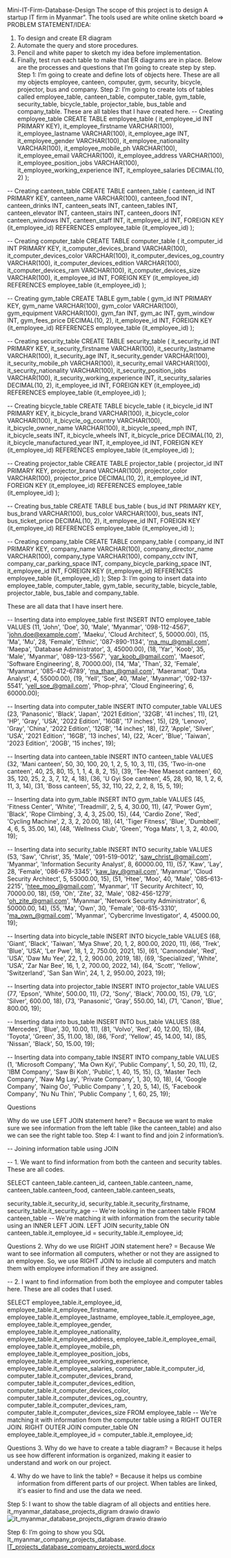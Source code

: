 Mini-IT-Firm-Database-Design
The scope of this project is to design A startup IT firm in Myanmar”. The tools used are white online sketch board => PROBLEM STATEMENT/IDEA:

1. To design and create ER diagram
2. Automate the query and store procedures.
3. Pencil and white paper to sketch my idea before implementation.
4. Finally, test run each table to make that ER diagrams are in place.
Below are the processes and questions that I’m going to create step by step. 
Step 1: I’m going to create and define lots of objects here. These are all my objects employee, canteen, computer, gym, security, bicycle, projector, bus and company. 
Step 2: I’m going to create lots of tables called employee_table, canteen_table, computer_table, gym_table, security_table, bicycle_table, projector_table, bus_table and company_table. 
These are all tables that I have created here. 
-- Creating employee_table 
CREATE TABLE employee_table ( it_employee_id INT PRIMARY KEY), 
it_employee_firstname VARCHAR(100), 
it_employee_lastname VARCHAR(100), 
it_employee_age INT, 
it_employee_gender VARCHAR(100), 
it_employee_nationality VARCHAR(100), 
it_employee_mobile_ph VARCHAR(100), 
it_employee_email VARCHAR(100), 
it_employee_address VARCHAR(100), 
it_employee_position_jobs VARCHAR(100), 
it_employee_working_experience INT, 
it_employee_salaries DECIMAL(10, 2) );

-- Creating canteen_table 
CREATE TABLE canteen_table (
	canteen_id INT PRIMARY KEY,
	canteen_name VARCHAR(100),
	canteen_food INT,
	canteen_drinks INT,
	canteen_seats INT,
	canteen_tables INT,
	canteen_elevator INT,
	canteen_stairs INT,
	canteen_doors INT,
	canteen_windows INT,
	canteen_staff INT,
	it_employee_id INT,
	FOREIGN KEY (it_employee_id) REFERENCES employee_table (it_employee_id)
);

-- Creating computer_table
CREATE TABLE computer_table (
	it_computer_id INT PRIMARY KEY,
	it_computer_devices_brand VARCHAR(100),
	it_computer_devices_color VARCHAR(100),
	it_computer_devices_og_country VARCHAR(100),
	it_computer_devices_edition VARCHAR(100),
	it_computer_devices_ram VARCHAR(100),
	it_computer_devices_size VARCHAR(100),
	it_employee_id INT,
	FOREIGN KEY (it_employee_id) REFERENCES employee_table (it_employee_id)
);



-- Creating gym_table 
CREATE TABLE gym_table (
	gym_id INT PRIMARY KEY,
	gym_name VARCHAR(100),
	gym_color VARCHAR(100),
	gym_equipment VARCHAR(100),
	gym_fan INT,
	gym_ac INT,
	gym_window INT,
	gym_fees_price DECIMAL(10, 2),
	it_employee_id INT,
	FOREIGN KEY (it_employee_id) REFERENCES employee_table (it_employee_id)
);

-- Creating security_table 
CREATE TABLE security_table (
	it_security_id INT PRIMARY KEY,
	it_security_firstname VARCHAR(100),
	it_security_lastname VARCHAR(100),
	it_security_age INT,
	it_security_gender VARCHAR(100),
	it_security_mobile_ph VARCHAR(100),
	it_security_email VARCHAR(100),
	it_security_nationality VARCHAR(100),
	it_security_position_jobs VARCHAR(100),
	it_security_working_experience INT,
	it_security_salaries DECIMAL(10, 2),
	it_employee_id INT,
	FOREIGN KEY (it_employee_id) REFERENCES employee_table (it_employee_id)
);

-- Creating bicycle_table 
CREATE TABLE bicycle_table (
	it_bicycle_id INT PRIMARY KEY,
	it_bicycle_brand VARCHAR(100),
	it_bicycle_color VARCHAR(100),
	it_bicycle_og_country VARCHAR(100),
	it_bicycle_owner_name VARCHAR(100),
	it_bicycle_speed_mph INT,
	it_bicycle_seats INT,
	it_bicycle_wheels INT,
	it_bicycle_price DECIMAL(10, 2),
	it_bicycle_manufactured_year INT,
	it_employee_id INT,
	FOREIGN KEY (it_employee_id) REFERENCES employee_table (it_employee_id)
);

-- Creating projector_table 
CREATE TABLE projector_table (
	projector_id INT PRIMARY KEY,
	projector_brand VARCHAR(100),
	projector_color VARCHAR(100),
	projector_price DECIMAL(10, 2),
	it_employee_id INT,
	FOREIGN KEY (it_employee_id) REFERENCES employee_table (it_employee_id)
);

-- Creating bus_table 
CREATE TABLE bus_table (
	bus_id INT PRIMARY KEY,
	bus_brand VARCHAR(100),
	bus_color VARCHAR(100),
	bus_seats INT,
	bus_ticket_price DECIMAL(10, 2),
	it_employee_id INT,
	FOREIGN KEY (it_employee_id) REFERENCES employee_table (it_employee_id)
);

-- Creating company_table 
CREATE TABLE company_table (
	company_id INT PRIMARY KEY,
	company_name VARCHAR(100),
	company_director_name VARCHAR(100),
	company_type VARCHAR(100),
	company_cctv INT,
	company_car_parking_space INT,
	company_bicycle_parking_space INT,
	it_employee_id INT,
	FOREIGN KEY (it_employee_id) REFERENCES employee_table (it_employee_id)
);
Step 3: I’m going to insert data into employee_table, computer_table, gym_table, security_table, bicycle_table, projector_table, bus_table and company_table.

These are all data that I have insert here.

-- Inserting data into employee_table first INSERT INTO employee_table VALUES (11, 'John', 'Doe', 30, 'Male', 'Myanmar', '098-112-4567', 'john.doe@example.com', 'Maeku', 'Cloud Architect', 5, 50000.00), 
(15, 'Ma', 'Mu', 28, 'Female', 'Ethnic', '087-890-1134', 'ma_mu_@gmail.com', 'Maepa', 'Database Administrator', 3, 45000.00), (18, 'Yar', 'Koob', 35, 'Male', 'Myanmar', '089-123-5567', 'yar_koob_@gmail.com', 'Maesot', 
'Software Engineering', 8, 70000.00), (14, 'Ma', 'Than', 32, 'Female', 'Myanmar', '085-412-6789', 'ma_than_@gmail.com', 'Maeramat', 'Data Analyst', 4, 55000.00), (19, 'Yell', 'Soe', 40, 'Male', 'Myanmar', 
'092-137-5541', 'yell_soe_@gmail.com', 'Phop-phra', 'Cloud Engineering', 6, 60000.00);

-- Inserting data into computer_table INSERT INTO computer_table VALUES (23, 'Panasonic', 'Black', 'Japan', '2021 Edition', '32GB', '41 inches', 11), (21, 'HP', 'Gray', 'USA', '2022 Edition', '16GB', '17 inches', 15), 
(29, 'Lenovo', 'Gray', 'China', '2022 Edition', '12GB', '14 inches', 18), (27, 'Apple', 'Silver', 'USA', '2021 Edition', '16GB', '13 inches', 14), (22, 'Acer', 'Blue', 'Taiwan', '2023 Edition', '20GB', '15 inches', 19);

-- Inserting data into canteen_table INSERT INTO canteen_table VALUES (32, 'Mani canteen', 50, 30, 100, 20, 1, 2, 5, 10, 3, 11), (35, 'Two-in-one canteen', 40, 25, 80, 15, 1, 1, 4, 8, 2, 15), 
(39, 'Tee-Nee Maesot canteen', 60, 35, 120, 25, 2, 3, 7, 12, 4, 18), (36, 'U Gyi Soe canteen', 45, 28, 90, 18, 1, 2, 6, 11, 3, 14), (31, 'Boss canteen', 55, 32, 110, 22, 2, 2, 8, 15, 5, 19);

-- Inserting data into gym_table INSERT INTO gym_table VALUES (45, 'Fitness Center', 'White', 'Treadmill', 2, 5, 4, 30.00, 11), (47, 'Power Gym', 'Black', 'Rope Climbing', 3, 4, 3, 25.00, 15),
(44, 'Cardio Zone', 'Red', 'Cycling Machine', 2, 3, 2, 20.00, 18), (41, 'Tiger Fitness', 'Blue', 'Dumbbell', 4, 6, 5, 35.00, 14), (48, 'Wellness Club', 'Green', 'Yoga Mats', 1, 3, 2, 40.00, 19);

-- Inserting data into security_table INSERT INTO security_table VALUES (53, 'Saw', 'Christ', 35, 'Male', '091-519-0012', 'saw_christ_@gmail.com', 'Myanmar', 'Information Security Analyst', 8, 60000.00, 11),
(57, 'Kaw', 'Lay', 28, 'Female', '086-678-3345', 'kaw_lay_@gmail.com', 'Myanmar', 'Cloud Security Architect', 5, 55000.00, 15), (51, 'Htee', 'Moo', 40, 'Male', '085-613-2215', 'htee_moo_@gmail.com', 'Myanmar', 'IT Security Architect', 10, 70000.00, 18), (59, 'Oh', 'Zite', 32, 'Male', '082-456-1279', 'oh_zite_@gmail.com', 'Myanmar', 'Network Security Administrator', 6, 50000.00, 14), (55, 'Ma', 'Own', 30, 'Female', '08-615-3310', 'ma_own_@gmail.com', 'Myanmar', 'Cybercrime Investigator', 4, 45000.00, 19);

-- Inserting data into bicycle_table INSERT INTO bicycle_table VALUES (68, 'Giant', 'Black', 'Taiwan', 'Mya Shwe', 20, 1, 2, 800.00, 2020, 11), (66, 'Trek', 'Blue', 'USA', 'Ler Pwe', 18, 1, 2, 750.00, 2021, 15), 
(61, 'Cannondale', 'Red', 'USA', 'Daw Mu Yee', 22, 1, 2, 900.00, 2019, 18), (69, 'Specialized', 'White', 'USA', 'Zar Nar Bee', 16, 1, 2, 700.00, 2022, 14), (64, 'Scott', 'Yellow', 'Switzerland', 'San San Win', 
24, 1, 2, 950.00, 2023, 19);

-- Inserting data into projector_table INSERT INTO projector_table VALUES (77, 'Epson', 'White', 500.00, 11), (72, 'Sony', 'Black', 700.00, 15), (79, 'LG', 'Silver', 600.00, 18), (73, 'Panasonic', 'Gray', 550.00, 14), 
(71, 'Canon', 'Blue', 800.00, 19);

-- Inserting data into bus_table INSERT INTO bus_table VALUES (88, 'Mercedes', 'Blue', 30, 10.00, 11), (81, 'Volvo', 'Red', 40, 12.00, 15), (84, 'Toyota', 'Green', 35, 11.00, 18), (86, 'Ford', 'Yellow', 45, 14.00, 14), 
(85, 'Nissan', 'Black', 50, 15.00, 19);

-- Inserting data into company_table INSERT INTO company_table VALUES (1, 'Microsoft Company', 'Ma Own Kyi', 'Public Company', 1, 50, 20, 11), (2, 'IBM Company', 'Saw Bi Koh', 'Public', 1, 40, 15, 15), 
(3, 'Master Tech Company', 'Naw Mg Lay', 'Private Company', 1, 30, 10, 18), (4, 'Google Company', 'Naing Oo', 'Public Company ', 1, 20, 5, 14), (5, 'Facebook Company', 'Nu Nu Thin', 'Public Company ', 1, 60, 25, 19);

Questions

Why do we use LEFT JOIN statement here? = Because we want to make sure we see information from the left table (like the canteen_table) and also we can see the right table too.
Step 4: I want to find and join 2 information’s.

-- Joining information table using JOIN

-- 1. We want to find information from both the canteen and security tables. These are all codes.

SELECT canteen_table.canteen_id, canteen_table.canteen_name, canteen_table.canteen_food, canteen_table.canteen_seats,

security_table.it_security_id,
security_table.it_security_firstname,
security_table.it_security_age
-- We're looking in the canteen table FROM canteen_table 
-- We're matching it with information from the security table using an INNER LEFT JOIN. LEFT JOIN security_table ON canteen_table.it_employee_id = security_table.it_employee_id;

Questions 2. Why do we use RIGHT JOIN statement here? = Because We want to see information all computers, whether or not they are assigned to an employee. So, we use RIGHT JOIN to include all computers and match them 
with employee information if they are assigned.

-- 2. I want to find information from both the employee and computer tables here. These are all codes that I used.

SELECT employee_table.it_employee_id, employee_table.it_employee_firstname, employee_table.it_employee_lastname, employee_table.it_employee_age, employee_table.it_employee_gender, 
employee_table.it_employee_nationality, employee_table.it_employee_address, employee_table.it_employee_email, employee_table.it_employee_mobile_ph, employee_table.it_employee_position_jobs, 
employee_table.it_employee_working_experience, employee_table.it_employee_salaries,
computer_table.it_computer_id,
computer_table.it_computer_devices_brand,
computer_table.it_computer_devices_edition,
computer_table.it_computer_devices_color,
computer_table.it_computer_devices_og_country,
computer_table.it_computer_devices_ram,
computer_table.it_computer_devices_size
FROM employee_table -- We're matching it with information from the computer table using a RIGHT OUTER JOIN. RIGHT OUTER JOIN computer_table ON employee_table.it_employee_id = computer_table.it_employee_id;

Questions 3. Why do we have to create a table diagram? 
= Because it helps us see how different information is organized, making it easier to understand and work on our project. 

4. Why do we have to link the table?
= Because it helps us combine information from different parts of our project. When tables are linked, it's easier to find and use the data we need.

Step 5: I want to show the table diagram of all objects and entities here. it_myanmar_database_projects_digram drawio drawio
![it_myanmar_database_projects_digram drawio drawio](https://github.com/AuntBawHein/Mini-IT-Firm-Database-Design/assets/150255399/bca522c3-a00a-48fa-8c6e-2b4e21c9d049)

Step 6: I’m going to show you SQL It_myanmar_company_projects_database.
[IT_projects_database_company_projects_word.docx](https://github.com/AuntBawHein/Mini-IT-Firm-Database-Design/files/13694895/IT_projects_database_company_projects_word.docx)

